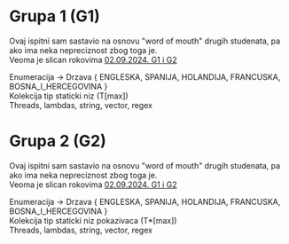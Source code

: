 # Grupa 1 (G1) 

Ovaj ispitni sam sastavio na osnovu "word of mouth" drugih studenata, pa ako ima neka nepreciznost zbog toga je.<br>
Veoma je slican rokovima [02.09.2024. G1 i G2](../2024-09-02)

Enumeracija -> Drzava { ENGLESKA, SPANIJA, HOLANDIJA, FRANCUSKA, BOSNA_I_HERCEGOVINA }<br>
Kolekcija tip staticki niz (T[max])<br>
Threads, lambdas, string, vector, regex<br>

# Grupa 2 (G2)

Ovaj ispitni sam sastavio na osnovu "word of mouth" drugih studenata, pa ako ima neka nepreciznost zbog toga je.<br>
Veoma je slican rokovima [02.09.2024. G1 i G2](../2024-09-02)

Enumeracija -> Drzava { ENGLESKA, SPANIJA, HOLANDIJA, FRANCUSKA, BOSNA_I_HERCEGOVINA }<br>
Kolekcija tip staticki niz pokazivaca (T*[max])<br>
Threads, lambdas, string, vector, regex<br>
